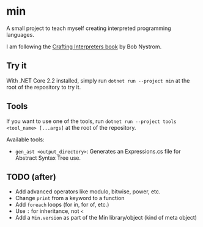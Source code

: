 # min

A small project to teach myself creating interpreted programming languages.

I am following the [Crafting Interpreters book](https://craftinginterpreters.com/) by Bob Nystrom.

## Try it

With .NET Core 2.2 installed, simply run `dotnet run --project min` at the root of the repository to try it.

## Tools

If you want to use one of the tools, run `dotnet run --project tools <tool_name> [...args]` at the root of the repository.

Available tools:

- `gen_ast <output_directory>`: Generates an Expressions.cs file for Abstract Syntax Tree use.

## TODO (after)

- Add advanced operators like modulo, bitwise, power, etc.
- Change `print` from a keyword to a function
- Add `foreach` loops (for in, for of, etc.)
- Use `:` for inheritance, not `<`
- Add a `Min.version` as part of the Min library/object (kind of meta object)
